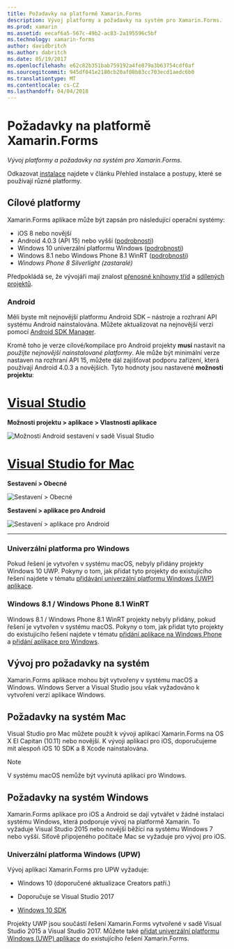 ```yaml
---
title: Požadavky na platformě Xamarin.Forms
description: Vývoj platformy a požadavky na systém pro Xamarin.Forms.
ms.prod: xamarin
ms.assetid: eecaf6a5-567c-49b2-ac83-2a195596c5bf
ms.technology: xamarin-forms
author: davidbritch
ms.author: dabritch
ms.date: 05/19/2017
ms.openlocfilehash: e62c82b351bab759192a4fe879a3b63754cdf0af
ms.sourcegitcommit: 945df041e2180cb20af08b83cc703ecd1aedc6b0
ms.translationtype: MT
ms.contentlocale: cs-CZ
ms.lasthandoff: 04/04/2018
---
```

# <a name="xamarinforms-requirements"></a>Požadavky na platformě Xamarin.Forms

_Vývoj platformy a požadavky na systém pro Xamarin.Forms._

Odkazovat [instalace](~/cross-platform/get-started/installation/index.md) najdete v článku Přehled instalace a postupy, které se používají různé platformy.

## <a name="target-platforms"></a>Cílové platformy

Xamarin.Forms aplikace může být zapsán pro následující operační systémy:

-  iOS 8 nebo novější
-  Android 4.0.3 (API 15) nebo vyšší ([podrobnosti](#android))
-  Windows 10 univerzální platformu Windows ([podrobnosti](#windows10))
-  Windows 8.1 nebo Windows Phone 8.1 WinRT ([podrobnosti](#windows))
-  *Windows Phone 8 Silverlight (zastaralé)*

Předpokládá se, že vývojáři mají znalost [přenosné knihovny tříd](~/cross-platform/app-fundamentals/pcl.md) a [sdílených projektů](~/cross-platform/app-fundamentals/shared-projects.md).

<a name="android" />

### <a name="android"></a>Android

Měli byste mít nejnovější platformu Android SDK – nástroje a rozhraní API systému Android nainstalována. Můžete aktualizovat na nejnovější verzi pomocí [Android SDK Manager](~/android/get-started/installation/android-sdk.md).

Kromě toho je verze cílové/kompilace pro Android projekty **musí** nastavit na *použijte nejnovější nainstalované platformy*. Ale může být minimální verze nastaven na rozhraní API 15, můžete dál zajišťovat podporu zařízení, která používají Android 4.0.3 a novějších. Tyto hodnoty jsou nastavené **možnosti projektu**:

# <a name="visual-studiotabvswin"></a>[Visual Studio](#tab/vswin)

**Možnosti projektu > aplikace > Vlastnosti aplikace**

![](installation-images/options-android-vs-sml.png "Možnosti Android sestavení v sadě Visual Studio")

# <a name="visual-studio-for-mactabvsmac"></a>[Visual Studio for Mac](#tab/vsmac)

**Sestavení > Obecné**

![](installation-images/options-general-sml.png "Sestavení > Obecné")

**Sestavení > aplikace pro Android**

![](installation-images/options-android-sml.png "Sestavení > aplikace pro Android")

-----


<a name="windows10" />

### <a name="universal-windows-platform"></a>Univerzální platforma pro Windows

Pokud řešení je vytvořen v systému macOS, nebyly přidány projekty Windows 10 UWP. Pokyny o tom, jak přidat tyto projekty do existujícího řešení najdete v tématu [přidávání univerzální platformu Windows (UWP) aplikace](~/xamarin-forms/platform/windows/installation/universal.md).


<a name="windows" />

### <a name="windows-81--windows-phone-81-winrt"></a>Windows 8.1 / Windows Phone 8.1 WinRT

Windows 8.1 / Windows Phone 8.1 WinRT projekty nebyly přidány, pokud řešení je vytvořen v systému macOS. Pokyny o tom, jak přidat tyto projekty do existujícího řešení najdete v tématu [přidání aplikace na Windows Phone](~/xamarin-forms/platform/windows/installation/phone.md) a [přidání aplikace pro Windows](~/xamarin-forms/platform/windows/installation/tablet.md).


## <a name="development-system-requirements"></a>Vývoj pro požadavky na systém

Xamarin.Forms aplikace mohou být vytvořeny v systému macOS a Windows. Windows Server a Visual Studio jsou však vyžadováno k vytvoření verzí aplikace Windows.

## <a name="mac-system-requirements"></a>Požadavky na systém Mac

Visual Studio pro Mac můžete použít k vývoji aplikací Xamarin.Forms na OS X El Capitan (10.11) nebo novější. K vývoji aplikací pro iOS, doporučujeme mít alespoň iOS 10 SDK a 8 Xcode nainstalována.

> [!NOTE]
>  V systému macOS nemůže být vyvinutá aplikací pro Windows.

## <a name="windows-system-requirements"></a>Požadavky na systém Windows

Xamarin.Forms aplikace pro iOS a Android se dají vytvářet v žádné instalaci systému Windows, která podporuje vývoj na platformě Xamarin. To vyžaduje Visual Studio 2015 nebo novější běžící na systému Windows 7 nebo vyšší. Síťově připojeného počítače Mac se vyžaduje pro vývoj pro iOS.

### <a name="universal-windows-platform-uwp"></a>Univerzální platforma Windows (UPW)

Vývoj aplikací Xamarin.Forms pro UPW vyžaduje:

* Windows 10 (doporučené aktualizace Creators patří.)

* Doporučuje se Visual Studio 2017

* [Windows 10 SDK](https://dev.windows.com/downloads/windows-10-sdk)

Projekty UWP jsou součástí řešení Xamarin.Forms vytvořené v sadě Visual Studio 2015 a Visual Studio 2017.
Můžete také [přidat univerzální platformu Windows (UWP) aplikace](~/xamarin-forms/platform/windows/installation/universal.md) do existujícího řešení Xamarin.Forms.

